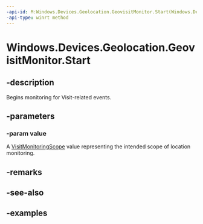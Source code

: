```yaml
---
-api-id: M:Windows.Devices.Geolocation.GeovisitMonitor.Start(Windows.Devices.Geolocation.VisitMonitoringScope)
-api-type: winrt method
---
```


<!-- Method syntax.
public void GeovisitMonitor.Start(VisitMonitoringScope value)
-->

# Windows.Devices.Geolocation.GeovisitMonitor.Start

## -description
Begins monitoring for Visit-related events.

## -parameters
### -param value
A [VisitMonitoringScope](VisitMonitoringScope.md) value representing the intended scope of location monitoring.

## -remarks

## -see-also

## -examples

